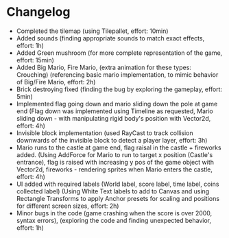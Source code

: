 # Changelog

- Completed the tilemap (using Tilepallet, effort: 10min)
- Added sounds (finding appropriate sounds to match exact effects, effort: 1h)
- Added Green mushroom (for more complete representation of the game, effort: 15min)
- Added Big Mario, Fire Mario, (extra animation for these types: Crouching) (referencing basic mario implementation, to mimic behavior of Big/Fire Mario, effort: 2h)
- Brick destroying fixed (finding the bug by exploring the gameplay, effort: 5min)
- Implemented flag going down and mario sliding down the pole at game end (Flag down was implemented using Timeline as requested, Mario sliding down  - with manipulating rigid body's position with Vector2d, effort: 4h)
- Invisible block implementation (used RayCast to track collision downwards of the invisible block to detect a player layer, effort: 3h)
- Mario runs to the castle at game end, flag raisal in the castle + fireworks added. (Using AddForce for Mario to run to target x position (Castle's entrance), flag is raised with increasing y pos of the game object with Vector2d, fireworks - rendering sprites when Mario enters the castle, effort: 4h)
- UI added with required labels (World label, score label, time label, coins collected label) (Using White Text labels to add to Canvas and using Rectangle Transforms to apply Anchor presets for scaling and positions for different screen sizes, effort: 2h)
- Minor bugs in the code (game crashing when the score is over 2000, syntax errors), (exploring the code and finding unexpected behavior, effort: 1h)
